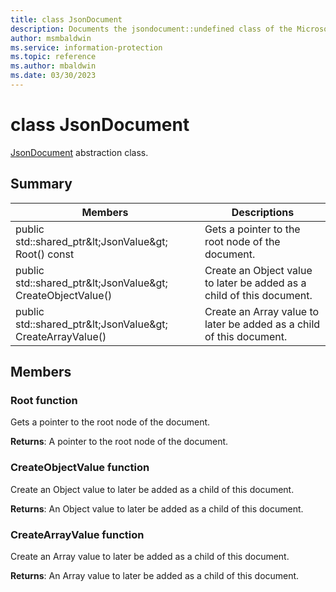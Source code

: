 ```yaml
---
title: class JsonDocument 
description: Documents the jsondocument::undefined class of the Microsoft Information Protection (MIP) SDK.
author: msmbaldwin
ms.service: information-protection
ms.topic: reference
ms.author: mbaldwin
ms.date: 03/30/2023
---
```


# class JsonDocument 
[JsonDocument](undefined) abstraction class.
  
## Summary
 Members                        | Descriptions                                
--------------------------------|---------------------------------------------
public std::shared_ptr\&lt;JsonValue\&gt; Root() const  |  Gets a pointer to the root node of the document.
public std::shared_ptr\&lt;JsonValue\&gt; CreateObjectValue()  |  Create an Object value to later be added as a child of this document.
public std::shared_ptr\&lt;JsonValue\&gt; CreateArrayValue()  |  Create an Array value to later be added as a child of this document.
  
## Members
  
### Root function
Gets a pointer to the root node of the document.

  
**Returns**: A pointer to the root node of the document.
  
### CreateObjectValue function
Create an Object value to later be added as a child of this document.

  
**Returns**: An Object value to later be added as a child of this document.
  
### CreateArrayValue function
Create an Array value to later be added as a child of this document.

  
**Returns**: An Array value to later be added as a child of this document.